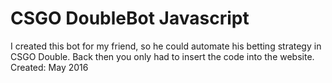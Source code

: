 CSGO DoubleBot Javascript
===

I created this bot for my friend, so he could automate his betting strategy in CSGO Double.
Back then you only had to insert the code into the website.
Created: May 2016
